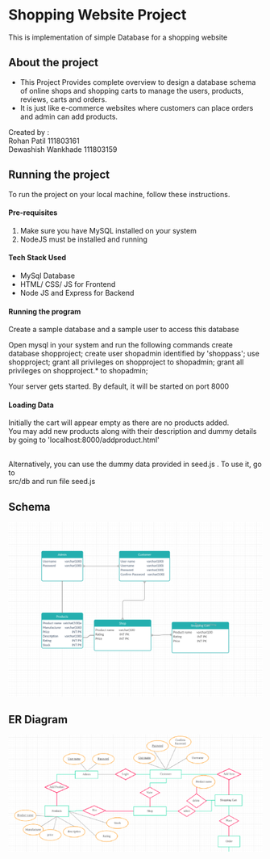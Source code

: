 # Shopping Website Project
This is implementation of simple Database for a shopping website
<br>

## About the project
<ul>
  <li> This Project Provides complete overview to design a database schema of online shops and shopping carts to manage the users, products, reviews, carts and orders.
  <li> It is just like e-commerce websites where customers can place orders and admin can add products.
</ul>

Created by : <br>
Rohan Patil 111803161<br>
Dewashish Wankhade 111803159<br>

## Running the project
To run the project on your local machine, follow these instructions.
<br>

#### Pre-requisites
1. Make sure you have  MySQL installed on your system
2. NodeJS must be installed and running

#### Tech Stack Used
<ul>
  <li>MySql Database
  <li>HTML/ CSS/ JS for Frontend
  <li>Node JS and Express for Backend
</ul>

#### Running the program
Create a sample database and a sample user to access this database

Open mysql in your system and run the following commands
create database shopproject;
create user shopadmin identified by 'shoppass';
use shopproject;
grant all privileges on shopproject to shopadmin;
grant all privileges on shopproject.* to shopadmin;

Your server gets started. By default, it will be started on port 8000

#### Loading Data
Initially the cart will appear empty as there are no products added.<br>
You may add new products along with their description and dummy details by going to 
'localhost:8000/addproduct.html'

<br>
Alternatively, you can use the dummy data provided in seed.js .
To use it, go to <br>
src/db and run file seed.js

## Schema
<img src="/Schema.png">

## ER Diagram
<img src="/ER_Diagram.png">

